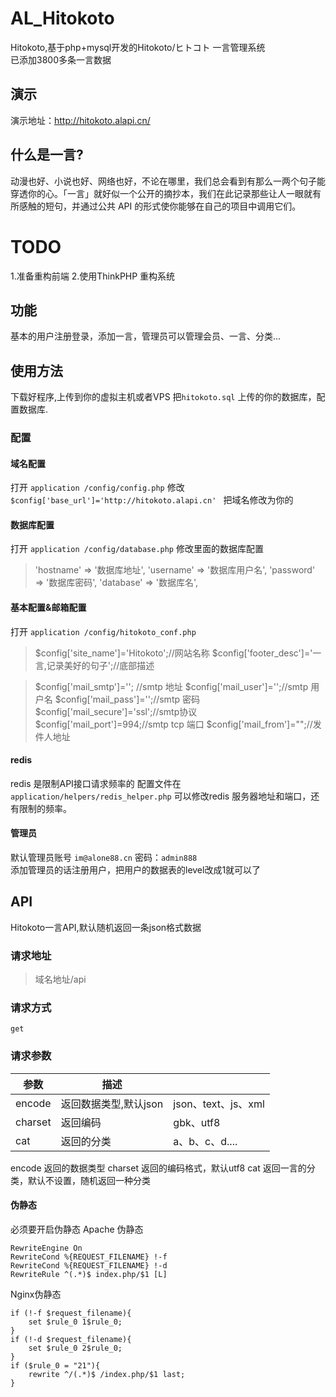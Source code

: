 ﻿# AL_Hitokoto
Hitokoto,基于php+mysql开发的Hitokoto/ヒトコト 一言管理系统  
已添加3800多条一言数据

## 演示
演示地址：http://hitokoto.alapi.cn/

## 什么是一言?
动漫也好、小说也好、网络也好，不论在哪里，我们总会看到有那么一两个句子能穿透你的心。「一言」就好似一个公开的摘抄本，我们在此记录那些让人一眼就有所感触的短句，并通过公共 API 的形式使你能够在自己的项目中调用它们。

# TODO
1.准备重构前端
2.使用ThinkPHP 重构系统

## 功能
基本的用户注册登录，添加一言，管理员可以管理会员、一言、分类...

## 使用方法
下载好程序,上传到你的虚拟主机或者VPS 
把`hitokoto.sql` 上传的你的数据库，配置数据库.

### 配置
#### 域名配置
打开 `application	/config/config.php`
修改 `$config['base_url']='http://hitokoto.alapi.cn' `
把域名修改为你的

#### 数据库配置
打开 `application	/config/database.php`
修改里面的数据库配置
> 	'hostname' => '数据库地址',
	'username' => '数据库用户名',
	'password' => '数据库密码',
	'database' => '数据库名',
	
	
#### 基本配置&邮箱配置
打开 `application	/config/hitokoto_conf.php`

> 	$config['site_name']='Hitokoto';//网站名称
	$config['footer_desc']='一言,记录美好的句子';//底部描述
	
> 	$config['mail_smtp']=''; //smtp 地址
	$config['mail_user']='';//smtp 用户名
	$config['mail_pass']='';//smtp 密码
	$config['mail_secure']='ssl';//smtp协议
	$config['mail_port']=994;//smtp tcp 端口
	$config['mail_from']="";//发件人地址
	
#### redis
redis 是限制API接口请求频率的
配置文件在 `application/helpers/redis_helper.php`
可以修改redis 服务器地址和端口，还有限制的频率。

#### 管理员
默认管理员账号 `im@alone88.cn` 密码：`admin888`  
添加管理员的话注册用户，把用户的数据表的level改成1就可以了

## API
Hitokoto一言API,默认随机返回一条json格式数据
### 请求地址
> 域名地址/api

### 请求方式
 `get`
### 请求参数

| 参数  | 描述  ||
| ------------ | ------------ | ------------ |
|  encode | 返回数据类型,默认json  |json、text、js、xml|
|  charset | 返回编码  |gbk、utf8|
|	cat| 返回的分类	|a、b、c、d....|

encode 返回的数据类型
charset 返回的编码格式，默认utf8
cat 返回一言的分类，默认不设置，随机返回一种分类

#### 伪静态
必须要开启伪静态
Apache 伪静态
```apacheconfig
RewriteEngine On
RewriteCond %{REQUEST_FILENAME} !-f
RewriteCond %{REQUEST_FILENAME} !-d
RewriteRule ^(.*)$ index.php/$1 [L]
```

Nginx伪静态
```nginx
if (!-f $request_filename){
	set $rule_0 1$rule_0;
}
if (!-d $request_filename){
	set $rule_0 2$rule_0;
}
if ($rule_0 = "21"){
	rewrite ^/(.*)$ /index.php/$1 last;
}

```
